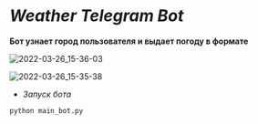 # _Weather Telegram Bot_
****Бот узнает город пользователя и выдает погоду в формате****

![2022-03-26_15-36-03](https://user-images.githubusercontent.com/85485992/160239959-c4607885-a8d2-4aad-8b4e-56f49a216840.png)

![2022-03-26_15-35-38](https://user-images.githubusercontent.com/85485992/160239975-47fcc00b-b126-44b0-9534-12c6984377e8.png)


* _Запуск бота_
```
python main_bot.py
```


